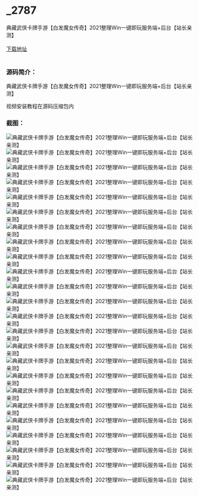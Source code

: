 # _2787
典藏武侠卡牌手游【白发魔女传奇】2021整理Win一键即玩服务端+后台【站长亲测】
<br/></br>
[下载地址](https://www.uuid2.com/2787.html "下载地址")
<br/></br>
<h3>源码简介：</h3>
<p>典藏武侠卡牌手游【白发魔女传奇】2021整理Win一键即玩服务端+后台【站长亲测】<p>
<p>视频安装教程在源码压缩包内<p>
<h3>截图：</h3>
<img src="https://www.uuid2.com/wp-content/uploads/img/202112/6b1ebed826.jpg" alt="典藏武侠卡牌手游【白发魔女传奇】2021整理Win一键即玩服务端+后台【站长亲测】"><img src="https://www.uuid2.com/wp-content/uploads/img/202112/9b8ea54100.jpg" alt="典藏武侠卡牌手游【白发魔女传奇】2021整理Win一键即玩服务端+后台【站长亲测】"><img src="https://www.uuid2.com/wp-content/uploads/img/202112/2d04a03368.jpg" alt="典藏武侠卡牌手游【白发魔女传奇】2021整理Win一键即玩服务端+后台【站长亲测】"><img src="https://www.uuid2.com/wp-content/uploads/img/202112/bf13a7f650.jpg" alt="典藏武侠卡牌手游【白发魔女传奇】2021整理Win一键即玩服务端+后台【站长亲测】"><img src="https://www.uuid2.com/wp-content/uploads/img/202112/baf3132549.jpg" alt="典藏武侠卡牌手游【白发魔女传奇】2021整理Win一键即玩服务端+后台【站长亲测】"><img src="https://www.uuid2.com/wp-content/uploads/img/202112/501ccc9580.jpg" alt="典藏武侠卡牌手游【白发魔女传奇】2021整理Win一键即玩服务端+后台【站长亲测】"><img src="https://www.uuid2.com/wp-content/uploads/img/202112/79b1aa5441.jpg" alt="典藏武侠卡牌手游【白发魔女传奇】2021整理Win一键即玩服务端+后台【站长亲测】"><img src="https://www.uuid2.com/wp-content/uploads/img/202112/03cb7cc333.jpg" alt="典藏武侠卡牌手游【白发魔女传奇】2021整理Win一键即玩服务端+后台【站长亲测】"><img src="https://www.uuid2.com/wp-content/uploads/img/202112/efe2b6c520.jpg" alt="典藏武侠卡牌手游【白发魔女传奇】2021整理Win一键即玩服务端+后台【站长亲测】"><img src="https://www.uuid2.com/wp-content/uploads/img/202112/a7568c6855.jpg" alt="典藏武侠卡牌手游【白发魔女传奇】2021整理Win一键即玩服务端+后台【站长亲测】"><img src="https://www.uuid2.com/wp-content/uploads/img/202112/f4a6364621.jpg" alt="典藏武侠卡牌手游【白发魔女传奇】2021整理Win一键即玩服务端+后台【站长亲测】"><img src="https://www.uuid2.com/wp-content/uploads/img/202112/0433f1f222.jpg" alt="典藏武侠卡牌手游【白发魔女传奇】2021整理Win一键即玩服务端+后台【站长亲测】"><img src="https://www.uuid2.com/wp-content/uploads/img/202112/6c8531e365.jpg" alt="典藏武侠卡牌手游【白发魔女传奇】2021整理Win一键即玩服务端+后台【站长亲测】"><img src="https://www.uuid2.com/wp-content/uploads/img/202112/62bb323911.jpg" alt="典藏武侠卡牌手游【白发魔女传奇】2021整理Win一键即玩服务端+后台【站长亲测】"><img src="https://www.uuid2.com/wp-content/uploads/img/202112/bf7acf7430.jpg" alt="典藏武侠卡牌手游【白发魔女传奇】2021整理Win一键即玩服务端+后台【站长亲测】"><img src="https://www.uuid2.com/wp-content/uploads/img/202112/af6b091662.jpg" alt="典藏武侠卡牌手游【白发魔女传奇】2021整理Win一键即玩服务端+后台【站长亲测】"><img src="https://www.uuid2.com/wp-content/uploads/img/202112/eae81bb236.jpg" alt="典藏武侠卡牌手游【白发魔女传奇】2021整理Win一键即玩服务端+后台【站长亲测】"><img src="https://www.uuid2.com/wp-content/uploads/img/202112/1463cae451.jpg" alt="典藏武侠卡牌手游【白发魔女传奇】2021整理Win一键即玩服务端+后台【站长亲测】"><img src="https://www.uuid2.com/wp-content/uploads/img/202112/ec70303430.jpg" alt="典藏武侠卡牌手游【白发魔女传奇】2021整理Win一键即玩服务端+后台【站长亲测】"><img src="https://www.uuid2.com/wp-content/uploads/img/202112/8e135ce675.jpg" alt="典藏武侠卡牌手游【白发魔女传奇】2021整理Win一键即玩服务端+后台【站长亲测】"><img src="https://www.uuid2.com/wp-content/uploads/img/202112/07fcf40728.jpg" alt="典藏武侠卡牌手游【白发魔女传奇】2021整理Win一键即玩服务端+后台【站长亲测】"><img src="https://www.uuid2.com/wp-content/uploads/img/202112/49fc6e9644.jpg" alt="典藏武侠卡牌手游【白发魔女传奇】2021整理Win一键即玩服务端+后台【站长亲测】"><img src="https://www.uuid2.com/wp-content/uploads/img/202112/07ba9a7153.jpg" alt="典藏武侠卡牌手游【白发魔女传奇】2021整理Win一键即玩服务端+后台【站长亲测】"><img src="https://www.uuid2.com/wp-content/uploads/img/202112/5182ba3378.jpg" alt="典藏武侠卡牌手游【白发魔女传奇】2021整理Win一键即玩服务端+后台【站长亲测】">
